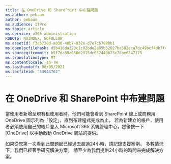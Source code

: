 ```yaml
---
title: 在 OneDrive 和 SharePoint 中布建問題
ms.author: pebaum
author: pebaum
ms.audience: ITPro
ms.topic: article
ms.service: o365-administration
ROBOTS: NOINDEX, NOFOLLOW
ms.assetid: f3a5720d-a030-40b7-832e-d7e7c6799bb1
ms.openlocfilehash: d5b416da323c1c02bde2a85b52027ba582aca7dc49bcf4db7fcede5100d0ed7a
ms.sourcegitcommit: b5f7da89a650d2915dc652449623c78be6247175
ms.translationtype: MT
ms.contentlocale: zh-TW
ms.lasthandoff: 08/05/2021
ms.locfileid: "53943762"
---
```

# <a name="provisioning-issues-in-onedrive-and-sharepoint"></a>在 OneDrive 和 SharePoint 中布建問題

當使用者新增至現有租使用者時，他們可能會看到 SharePoint 線上或商務用 OneDrive 圖示列為「設定」，直到布建程式完成為止。 若為新建立的帳戶，使用者必須使用自己的帳戶登入 Microsoft 365 系統管理中心，然後按一下 [OneDrive] 以手動啟動 OneDrive 網站的提供。
  
如果從您第一次看到此問題起已經過去超過24小時，請記錄支援案例。 多數情況下，我們已經著手研究解決方案。 請至少為我們提供24小時的時間來完成解決方案。
  